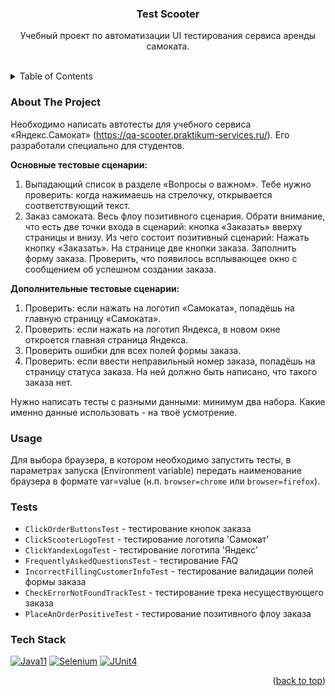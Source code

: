 <!-- PROJECT LOGO -->
<div align="center">
   <h3 align="center">Test Scooter</h3>

   <p align="center">
    Учебный проект по автоматизации UI тестирования сервиса аренды самоката.
    <br/>
    <br/>
   </p>
</div>

<!-- TABLE OF CONTENTS -->
<details>
  <summary>Table of Contents</summary>
  <ol>
    <li><a href="#about-the-project">About The Project</a></li>
    <li><a href="#usage">Usage</a></li>
    <li><a href="#tests">Tests</a></li>
    <li><a href="#tech-stack">Tech Stack</a></li>
  </ol>
</details>

### About The Project

Необходимо написать автотесты для учебного сервиса «Яндекс.Самокат» (https://qa-scooter.praktikum-services.ru/). Его разработали специально для студентов.

<b>Основные тестовые сценарии:</b>
1. Выпадающий список в разделе «Вопросы о важном». Тебе нужно проверить: когда нажимаешь на стрелочку, открывается соответствующий текст.
2. Заказ самоката. Весь флоу позитивного сценария. Обрати внимание, что есть две точки входа в сценарий: кнопка «Заказать» вверху страницы и внизу.
   Из чего состоит позитивный сценарий:
   Нажать кнопку «Заказать». На странице две кнопки заказа.
   Заполнить форму заказа.
   Проверить, что появилось всплывающее окно с сообщением об успешном создании заказа.

<b>Дополнительные тестовые сценарии:</b>
1. Проверить: если нажать на логотип «Самоката», попадёшь на главную страницу «Самоката».
2. Проверить: если нажать на логотип Яндекса, в новом окне откроется главная страница Яндекса.
3. Проверить ошибки для всех полей формы заказа.
4. Проверить: если ввести неправильный номер заказа, попадёшь на страницу статуса заказа. На ней должно быть написано, что такого заказа нет.

Нужно написать тесты с разными данными: минимум два набора. Какие именно данные использовать - на твоё усмотрение.

### Usage

Для выбора браузера, в котором необходимо запустить тесты, в параметрах запуска (Environment variable) передать наименование браузера в формате var=value (н.п. `browser=chrome` или `browser=firefox`).

### Tests
* `ClickOrderButtonsTest` - тестирование кнопок заказа
* `ClickScooterLogoTest` - тестирование логотипа 'Самокат'
* `ClickYandexLogoTest` - тестирование логотипа 'Яндекс'
* `FrequentlyAskedQuestionsTest` - тестирование FAQ
* `IncorrectFillingCustomerInfoTest` - тестирование валидации полей формы заказа
* `CheckErrorNotFoundTrackTest` - тестирование трека несуществующего заказа
* `PlaceAnOrderPositiveTest` - тестирование позитивного флоу заказа

### Tech Stack

[![Java11][java]][javadoc-url]
[![Selenium][selenium]][selenium-url]
[![JUnit4][junit]][junit-url]

<p align="right">(<a href="#readme-top">back to top</a>)</p>

<!-- MARKDOWN LINKS & IMAGES -->
<!-- https://www.markdownguide.org/basic-syntax/#reference-style-links -->
[javadoc-url]: https://docs.oracle.com/en/java/javase/11/docs/api/index.html
[java]: https://img.shields.io/badge/Java_11-FF2D20?style=for-the-badge&logo=oracle&logoColor=white
[selenium-url]: https://www.selenium.dev/documentation/
[selenium]: https://img.shields.io/badge/Selenium-43B02A?style=for-the-badge&logo=selenium&logoColor=white
[junit-url]: https://junit.org/junit4/
[junit]: https://img.shields.io/badge/JUnit_4-20232A?style=for-the-badge